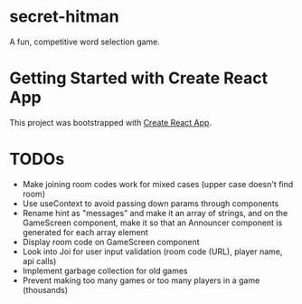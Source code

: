 # secret-hitman
A fun, competitive word selection game. 

# Getting Started with Create React App

This project was bootstrapped with [Create React App](https://github.com/facebook/create-react-app).

# TODOs
* Make joining room codes work for mixed cases (upper case doesn't find room)
* Use useContext to avoid passing down params through components
* Rename hint as "messages" and make it an array of strings, and on the GameScreen component, make it so that an Announcer component is generated for each array element
* Display room code on GameScreen component
* Look into Joi for user input validation (room code (URL), player name, api calls)
* Implement garbage collection for old games
* Prevent making too many games or too many players in a game (thousands)
